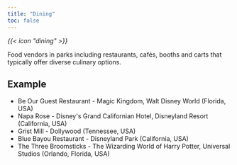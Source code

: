 ```yaml
---
title: "Dining"
toc: false
---
```


<i class="bigIcon">{{< icon "dining" >}}</i>

Food vendors in parks including restaurants, cafés, booths and carts that typically offer diverse culinary options.

## Example
* Be Our Guest Restaurant - Magic Kingdom, Walt Disney World (Florida, USA)
* Napa Rose - Disney's Grand Californian Hotel, Disneyland Resort (California, USA)
* Grist Mill - Dollywood (Tennessee, USA)
* Blue Bayou Restaurant - Disneyland Park (California, USA)
* The Three Broomsticks - The Wizarding World of Harry Potter, Universal Studios (Orlando, Florida, USA)